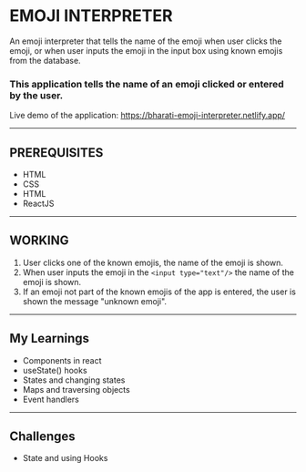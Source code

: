 # EMOJI INTERPRETER
An emoji interpreter that tells the name of the emoji when user clicks the emoji, or when user inputs the emoji in the input box using known emojis from the database.

 ### This application tells the name of an emoji clicked or entered by the user.
Live demo of the application: https://bharati-emoji-interpreter.netlify.app/
<hr />

## PREREQUISITES
* HTML
* CSS
* HTML
* ReactJS

<hr />

## WORKING
1. User clicks one of the known emojis, the name of the emoji is shown. 
2. When user inputs the emoji in the `<input type="text"/>` the name of the emoji is shown.
3. If an emoji not part of the known emojis of the app is entered, the user is shown the message "unknown emoji".

<hr />

## My Learnings
- Components in react
- useState() hooks
- States and changing states
- Maps and traversing objects
- Event handlers

<hr />

## Challenges
- State and using Hooks
